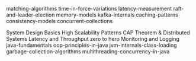 matching-algorithms
time-in-force-variations
latency-measurement
raft-and-leader-election
memory-models
kafka-internals
caching-patterns
consistency-models
concurrent-collections

 System Design Basics
High Scalability Patterns
CAP Theorem & Distributed Systems
Latency and Throughput zero to hero
Monitoring and Logging
java-fundamentals
oop-principles-in-java
jvm-internals-class-loading
garbage-collection-algorithms
multithreading-concurrency-in-java